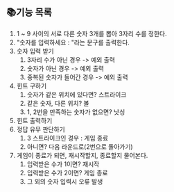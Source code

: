 ## 📚기능 목록

1. 1 ~ 9 사이의 서로 다른 숫자 3개를 뽑아 3자리 수를 정한다.
2. "숫자를 입력하세요 : "라는 문구를 출력한다.
3. 숫자 입력 받기
   1. 3자리 수가 아닌 경우 -> 예외 출력
   2. 숫자가 아닌 경우 -> 예외 출력
   3. 중복된 숫자가 들어간 경우 -> 예외 출력
4. 힌트 구하기
   1. 숫자가 같은 위치에 있다면? 스트라이크
   2. 같은 숫자, 다른 위치? 볼
   3. 1, 2번을 만족하는 숫자가 없으면? 낫싱
5. 힌트 출력하기
6. 정답 유무 판단하기
   1. 3 스트라이크인 경우 : 게임 종료
   2. 아니면? 다음 라운드로(2번으로 돌아가기)
7. 게임이 종료가 되면, 재시작할지, 종료할지 물어본다.
   1. 입력받은 수가 1이면? 재시작
   2. 입력받은 수가 2이면? 게임 종료
   3. 그 외의 숫자 입력시 오류 발생
